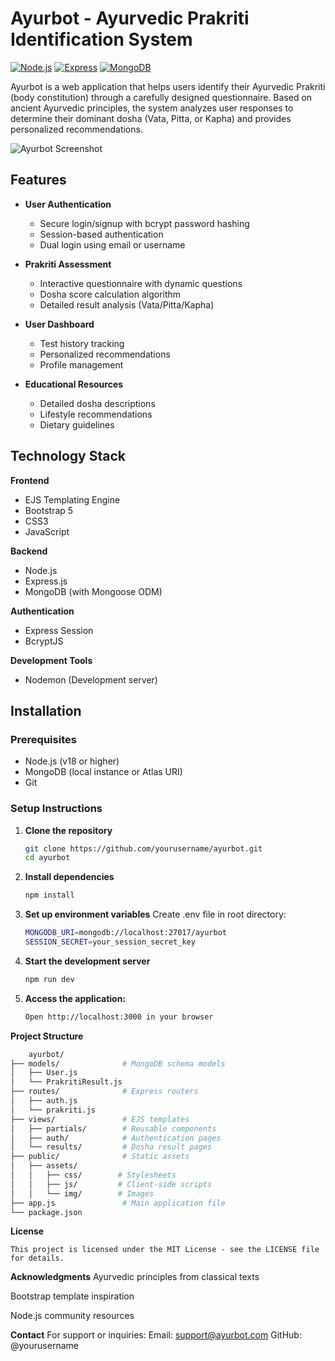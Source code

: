 # Ayurbot - Ayurvedic Prakriti Identification System

[![Node.js](https://img.shields.io/badge/Node.js-18.x-green)](https://nodejs.org/)
[![Express](https://img.shields.io/badge/Express-4.x-lightgrey)](https://expressjs.com/)
[![MongoDB](https://img.shields.io/badge/MongoDB-6.x-green)](https://www.mongodb.com/)

Ayurbot is a web application that helps users identify their Ayurvedic Prakriti (body constitution) through a carefully designed questionnaire. Based on ancient Ayurvedic principles, the system analyzes user responses to determine their dominant dosha (Vata, Pitta, or Kapha) and provides personalized recommendations.

![Ayurbot Screenshot](/public/assets/img/screenshot.png) <!-- Add actual screenshot path -->

## Features

- **User Authentication**
  - Secure login/signup with bcrypt password hashing
  - Session-based authentication
  - Dual login using email or username
  
- **Prakriti Assessment**
  - Interactive questionnaire with dynamic questions
  - Dosha score calculation algorithm
  - Detailed result analysis (Vata/Pitta/Kapha)
  
- **User Dashboard**
  - Test history tracking
  - Personalized recommendations
  - Profile management

- **Educational Resources**
  - Detailed dosha descriptions
  - Lifestyle recommendations
  - Dietary guidelines

## Technology Stack

**Frontend**
- EJS Templating Engine
- Bootstrap 5
- CSS3
- JavaScript

**Backend**
- Node.js
- Express.js
- MongoDB (with Mongoose ODM)

**Authentication**
- Express Session
- BcryptJS

**Development Tools**
- Nodemon (Development server)

## Installation

### Prerequisites
- Node.js (v18 or higher)
- MongoDB (local instance or Atlas URI)
- Git

### Setup Instructions

1. **Clone the repository**
   ```bash
   git clone https://github.com/yourusername/ayurbot.git
   cd ayurbot

2. **Install dependencies**
   ```bash
   npm install

3. **Set up environment variables**
    Create .env file in root directory:
   ```bash
   MONGODB_URI=mongodb://localhost:27017/ayurbot
   SESSION_SECRET=your_session_secret_key

4. **Start the development server**
   ```bash
   npm run dev

5. **Access the application:**
    ```bash
    Open http://localhost:3000 in your browser

**Project Structure**
```bash
    ayurbot/
├── models/              # MongoDB schema models
│   ├── User.js
│   └── PrakritiResult.js
├── routes/              # Express routers
│   ├── auth.js
│   └── prakriti.js
├── views/               # EJS templates
│   ├── partials/        # Reusable components
│   ├── auth/            # Authentication pages
│   └── results/         # Dosha result pages
├── public/              # Static assets
│   ├── assets/
│   │   ├── css/        # Stylesheets
│   │   ├── js/         # Client-side scripts
│   │   └── img/        # Images
├── app.js               # Main application file
└── package.json
```

**License**
```
This project is licensed under the MIT License - see the LICENSE file for details.
```
**Acknowledgments**
Ayurvedic principles from classical texts

Bootstrap template inspiration

Node.js community resources

**Contact**
For support or inquiries:
Email: support@ayurbot.com
GitHub: @yourusername
